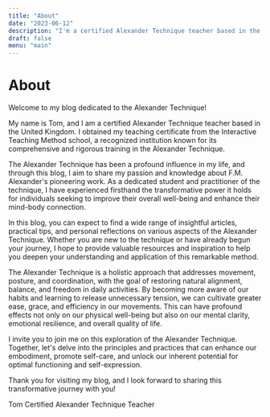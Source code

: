 ```yaml
---
title: "About"
date: "2023-06-12"
description: "I'm a certified Alexander Technique teacher based in the United Kingdom. I obtained my teaching certificate from the Interactive Teaching Method school, a recognized institution known for its comprehensive and rigorous training in the Alexander Technique."
draft: false
menu: "main"
---
```


# About

Welcome to my blog dedicated to the Alexander Technique!

My name is Tom, and I am a certified Alexander Technique teacher based in the United Kingdom. I obtained my teaching certificate from the Interactive Teaching Method school, a recognized institution known for its comprehensive and rigorous training in the Alexander Technique.

The Alexander Technique has been a profound influence in my life, and through this blog, I aim to share my passion and knowledge about F.M. Alexander's pioneering work. As a dedicated student and practitioner of the technique, I have experienced firsthand the transformative power it holds for individuals seeking to improve their overall well-being and enhance their mind-body connection.

In this blog, you can expect to find a wide range of insightful articles, practical tips, and personal reflections on various aspects of the Alexander Technique. Whether you are new to the technique or have already begun your journey, I hope to provide valuable resources and inspiration to help you deepen your understanding and application of this remarkable method.

The Alexander Technique is a holistic approach that addresses movement, posture, and coordination, with the goal of restoring natural alignment, balance, and freedom in daily activities. By becoming more aware of our habits and learning to release unnecessary tension, we can cultivate greater ease, grace, and efficiency in our movements. This can have profound effects not only on our physical well-being but also on our mental clarity, emotional resilience, and overall quality of life.

I invite you to join me on this exploration of the Alexander Technique. Together, let's delve into the principles and practices that can enhance our embodiment, promote self-care, and unlock our inherent potential for optimal functioning and self-expression.

Thank you for visiting my blog, and I look forward to sharing this transformative journey with you!

Tom
Certified Alexander Technique Teacher